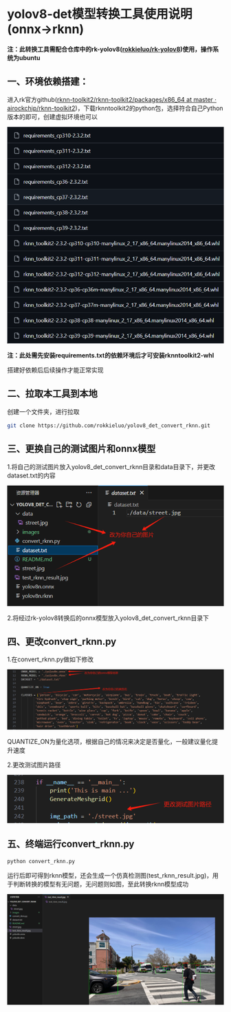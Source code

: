 # yolov8-det模型转换工具使用说明(onnx->rknn)

**注：此转换工具需配合仓库中的rk-yolov8([rokkieluo/rk-yolov8](https://github.com/rokkieluo/rk-yolov8))使用，操作系统为ubuntu**

## 一、环境依赖搭建：

进入rk官方github([rknn-toolkit2/rknn-toolkit2/packages/x86_64 at master · airockchip/rknn-toolkit2](https://github.com/airockchip/rknn-toolkit2/tree/master/rknn-toolkit2/packages/x86_64))，下载rknntoolkit2的python包，选择符合自己Python版本的即可，创建虚拟环境也可以

![rknntoolkit2-whl](images/rknntoolkit2-whl.png)

**注：此处需先安装requirements.txt的依赖环境后才可安装rknntoolkit2-whl**

搭建好依赖后后续操作才能正常实现

## 二、拉取本工具到本地

创建一个文件夹，进行拉取

```bash
git clone https://github.com/rokkieluo/yolov8_det_convert_rknn.git
```

## 三、更换自己的测试图片和onnx模型

1.将自己的测试图片放入yolov8_det_convert_rknn目录和data目录下，并更改dataset.txt的内容

![image1](images/image1.png)

2.将经过rk-yolov8转换后的onnx模型放入yolov8_det_convert_rknn目录下

## 四、更改convert_rknn.py

1.在convert_rknn.py做如下修改

![image2](images/image2.png)

QUANTIZE_ON为量化选项，根据自己的情况来决定是否量化，一般建议量化提升速度

2.更改测试图片路径

![image3](images/image3.png)

## 五、终端运行convert_rknn.py

```python
python convert_rknn.py
```

运行后即可得到rknn模型，还会生成一个仿真检测图(test_rknn_result.jpg)，用于判断转换的模型有无问题，无问题则如图，至此转换rknn模型成功

![image4](images/image4.png)

